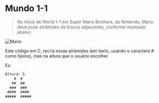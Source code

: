 # Mundo 1-1

> No início de World 1-1 em Super Mario Brothers, da Nintendo, Mario deve pular pirâmides de blocos adjacentes, conforme mostrado abaixo.

![Mario](https://edools-3-production.s3.amazonaws.com/org-6988%2Fschool-7227%2F937c3fc70b1a0b850d57a617a528a800%2Fpyramids.png "Mario")

Este código em C, recria essas pirâmides (em texto, usando o caractere # como tijolos), mas na altura que o usuário escolher.

Ex:

```txt
Altura: 5
    #  #
   ##  ##
  ###  ###
 ####  ####
#####  #####
```
